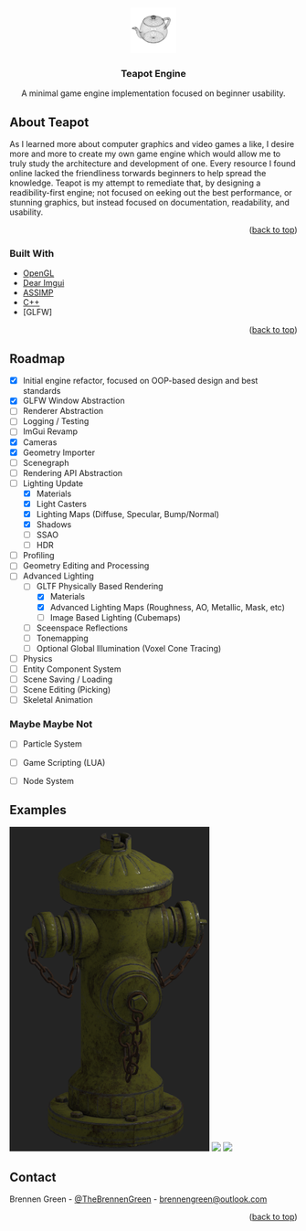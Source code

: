 <div id="top"></div>
<!-- PROJECT LOGO -->
<br />
<div align="center">
  <a href="https://github.com/othneildrew/Best-README-Template">
    <img src="Media/tp.png" alt="Logo" width="80" height="80">
  </a>

  <h3 align="center">Teapot Engine</h3>

  <p align="center">
    A minimal game engine implementation focused on beginner usability.
    <br />
  </p>
</div>



<!-- ABOUT THE PROJECT -->
## About Teapot

As I learned more about computer graphics and video games a like, I desire more and more to create my own game engine which would allow me to truly study the architecture and development of one. Every resource I found online lacked the friendliness torwards beginners to help spread the knowledge. Teapot is my attempt to remediate that, by designing a readibility-first engine; not focused on eeking out the best performance, or stunning graphics, but instead focused on documentation, readability, and usability.

<p align="right">(<a href="#top">back to top</a>)</p>



### Built With

* [OpenGL](https://www.opengl.org//)
* [Dear Imgui](https://github.com/ocornut/imgui)
* [ASSIMP](https://www.assimp.org/)
* [C++](https://www.cplusplus.com/)
* [GLFW]

<p align="right">(<a href="#top">back to top</a>)</p>

<!-- ROADMAP -->
## Roadmap

- [x] Initial engine refactor, focused on OOP-based design and best standards
- [x] GLFW Window Abstraction
- [ ] Renderer Abstraction
- [ ] Logging / Testing
- [ ] ImGui Revamp
- [x] Cameras
- [x] Geometry Importer
- [ ] Scenegraph
- [ ] Rendering API Abstraction
- [ ] Lighting Update
  - [x] Materials
  - [x] Light Casters
  - [x] Lighting Maps (Diffuse, Specular, Bump/Normal)
  - [x] Shadows
  - [ ] SSAO
  - [ ] HDR
- [ ] Profiling
- [ ] Geometry Editing and Processing
- [ ] Advanced Lighting
  - [ ] GLTF Physically Based Rendering
    - [x] Materials
    - [x] Advanced Lighting Maps (Roughness, AO, Metallic, Mask, etc)
    - [ ] Image Based Lighting (Cubemaps)
  - [ ] Sceenspace Reflections
  - [ ] Tonemapping
  - [ ] Optional Global Illumination (Voxel Cone Tracing)
- [ ] Physics
- [ ] Entity Component System
- [ ] Scene Saving / Loading
- [ ] Scene Editing (Picking)
- [ ] Skeletal Animation
  
### Maybe Maybe Not
- [ ] Particle System
- [ ] Game Scripting (LUA)
- [ ] Node System


## Examples

<img style="width:350px;" src="./Media/hydrant.jpg"></img>
<img style="width:350px;" src="./Media/pbr.gif"></img>
<img style="width:350px;" src="./Media/sponza-tp.gif"></img>

<!-- CONTACT -->
## Contact

Brennen Green - [@TheBrennenGreen](https://twitter.com/your_username) - brennengreen@outlook.com

<p align="right">(<a href="#top">back to top</a>)</p>
